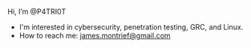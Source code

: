 Hi, I’m @P4TRI0T

- I'm interested in cybersecurity, penetration testing, GRC, and Linux.
- How to reach me: james.montrief@gmail.com

<!---
P4TRI0T/P4TRI0T is a ✨ special ✨ repository because its `README.md` (this file) appears on your GitHub profile.
You can click the Preview link to take a look at your changes.
--->
